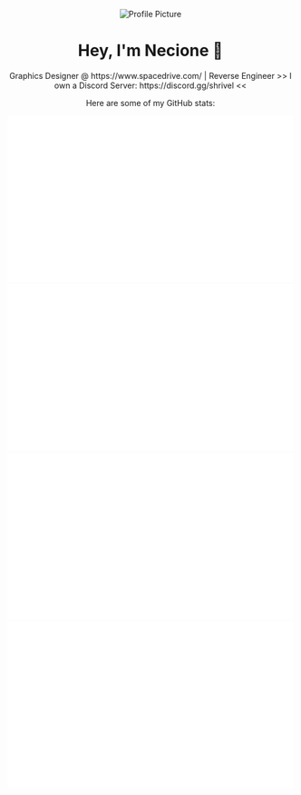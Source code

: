 
<p align="center">
  <p align="center">
    <img width="150" height="150" src="https://file.coffee/u/DztBZzxcL1f1y2RW5QdTU.jpg" alt="Profile Picture">
      </p>
    <h1 align="center"><b>Hey, I'm Necione 👋</b></h1>
    <p align="center">
  Graphics Designer @ https://www.spacedrive.com/ | Reverse Engineer
  >> I own a Discord Server: https://discord.gg/shrivel <<
</p>

<p align="center">
  <p align="center">
    Here are some of my GitHub stats:
  </p>
    <p align="center">
  <img src="https://raw.githubusercontent.com/necione/github-stats/master/generated/overview.svg#gh-dark-mode-only" />
  <img src="https://raw.githubusercontent.com/necione/github-stats/master/generated/languages.svg#gh-dark-mode-only" />
  <img src="https://raw.githubusercontent.com/necione/github-stats/master/generated/overview.svg#gh-light-mode-only" />
  <img src="https://raw.githubusercontent.com/necione/github-stats/master/generated/languages.svg#gh-light-mode-only" />
</p>
